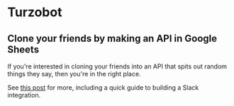 # Turzobot
## Clone your friends by making an API in Google Sheets

If you're interested in cloning your friends into an API that spits out random things they say, then you're in the right place.

See [this post](https://hooshmand.net) for more, including a quick guide to building a Slack integration.
